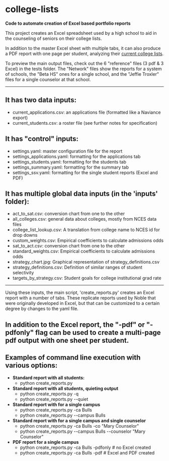 # college-lists
**Code to automate creation of Excel based portfolio reports**

This project creates an Excel spreadsheet used by a high school to
aid in the counseling of seniors on their college lists.

In addition to the master Excel sheet with multiple tabs, it can
also produce a PDF report with one page per student, analyzing
their [current college lists](./ssv_example.pdf).

To preview the main output files, check out the 6 "reference" files (3 pdf &
3 Excel) in the tests folder. The "Network" files show the reports for a
system of schools, the "Beta HS" ones for a single school, and the "Jeffie
Troxler" files for a single counselor at that school.

---
## It has two data inputs:
- current_applications.csv: an applications file (formatted like a Naviance export)
- current_students.csv: a roster file (see further notes for specification)

## It has "control" inputs:
- settings.yaml: master configuration file for the report
- settings_applications.yaml: formatting for the applications tab
- settings_students.yaml: formatting for the students tab
- settings_summary.yaml: formatting for the summary tab
- settings_ssv.yaml: formatting for the single student reports (Excel and PDF)

## It has multiple global data inputs (in the 'inputs' folder):
- act_to_sat.csv: conversion chart from one to the other
- all_colleges.csv: general data about colleges, mostly from NCES data files
- college_list_lookup.csv: A translation from college name to NCES id for
  drop downs
- custom_weights.csv: Empirical coefficients to calculate admissions odds
- sat_to_act.csv: conversion chart from one to the other
- standard_weights.csv: Empirical coefficients to calculate admissions odds
- strategy_chart.jpg: Graphical representation of strategy_definitions.csv
- strategy_definitions.csv: Definition of similar ranges of student selectivity
- targets_by_strategy.csv: Student goals for college institutional grad rate

-----
Using these inputs, the main script, 'create_reports.py' creates an Excel
report with a number of tabs. These replicate reports used by Noble that
were originally developed in Excel, but that can be customized to a certain
degree by changes to the yaml file.

In addition to the Excel report, the "-pdf" or "-pdfonly" flag can be used
to create a multi-page pdf output with one sheet per student.
-----
## Examples of command line execution with various options:
- **Standard report with all students:**
    - python create_reports.py
- **Standard report with all students, quieting output**
    - python create_reports.py -q
    - python create_reports.py --quiet
- **Standard report with for a single campus**
    - python create_reports.py -ca Bulls
    - python create_reports.py --campus Bulls
- **Standard report with for a single campus and single counselor**
    - python create_reports.py -ca Bulls -co "Mary Counselor"
    - python create_reports.py --campus Bulls --counselor "Mary Counselor"
- **PDF report for a single campus**
	- python create_reports.py -ca Bulls -pdfonly # no Excel created
	- python create_reports.py -ca Bulls -pdf     # Excel and PDF created
